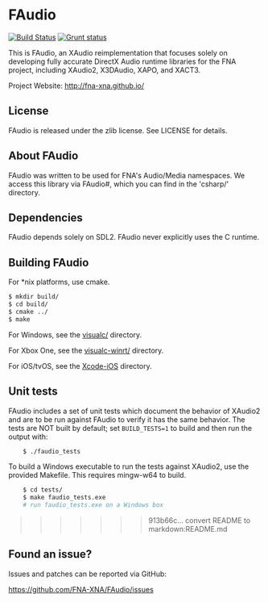 # FAudio
[![Build Status](https://img.shields.io/travis/FNA-XNA/FAudio/master.svg?label=Travis)](https://travis-ci.org/FNA-XNA/FAudio/builds)
[![Grunt status](https://img.shields.io/appveyor/ci/FNA-XNA/FAudio/master.svg?label=Appveyor)](https://ci.appveyor.com/project/FNA-XNA/FAudio/history)

This is FAudio, an XAudio reimplementation that focuses solely on developing
fully accurate DirectX Audio runtime libraries for the FNA project, including
XAudio2, X3DAudio, XAPO, and XACT3.

Project Website: http://fna-xna.github.io/

## License
FAudio is released under the zlib license. See LICENSE for details.

## About FAudio
FAudio was written to be used for FNA's Audio/Media namespaces. We access this
library via FAudio#, which you can find in the 'csharp/' directory.

## Dependencies
FAudio depends solely on SDL2. FAudio never explicitly uses the C runtime.

## Building FAudio
For *nix platforms, use cmake.

```sh
$ mkdir build/
$ cd build/
$ cmake ../
$ make
```

For Windows, see the [visualc/](visualc) directory.

For Xbox One, see the [visualc-winrt/](visualc-winrt) directory.

For iOS/tvOS, see the [Xcode-iOS](Xcode-iOS) directory.

## Unit tests
FAudio includes a set of unit tests which document the behavior of XAudio2 and
are to be run against FAudio to verify it has the same behavior. The tests are
NOT built by default; set `BUILD_TESTS=1` to build and then run the output with:

```sh
    $ ./faudio_tests
```

To build a Windows executable to run the tests against XAudio2, use the
provided Makefile. This requires mingw-w64 to build.

```sh
    $ cd tests/
    $ make faudio_tests.exe
    # run faudio_tests.exe on a Windows box
```
>>>>>>> 913b66c... convert README to markdown:README.md

## Found an issue?
Issues and patches can be reported via GitHub:

https://github.com/FNA-XNA/FAudio/issues
